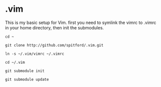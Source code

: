 # .vim
This is my basic setup for Vim.
first you need to symlink the vimrc to .vimrc in your home directory, then init the submodules.

`cd ~`

`git clone http://github.com/spitford/.vim.git`

`ln -s ~/.vim/vimrc ~/.vimrc`

`cd ~/.vim`

`git submodule init`

`git submodule update`
